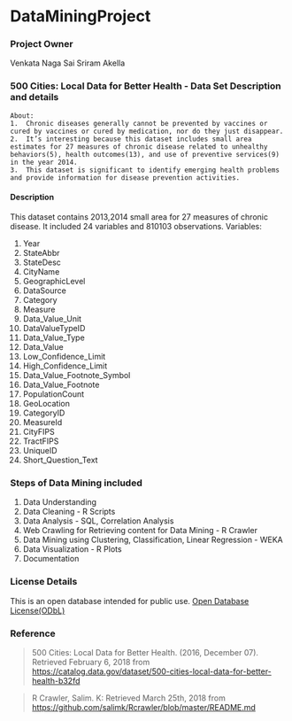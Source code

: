 # DataMiningProject


###  Project Owner

Venkata Naga Sai Sriram Akella

 ### **500 Cities: Local Data for Better Health - Data Set Description and details**

    About:
    1.  Chronic diseases generally cannot be prevented by vaccines or cured by vaccines or cured by medication, nor do they just disappear.
    2.  It’s interesting because this dataset includes small area estimates for 27 measures of chronic disease related to unhealthy behaviors(5), health outcomes(13), and use of preventive services(9) in the year 2014.
    3.  This dataset is significant to identify emerging health problems and provide information for disease prevention activities.

#### Description

This dataset contains 2013,2014 small area for 27 measures of chronic disease. It included 24 variables and 810103 observations.
Variables:

1. Year
2. StateAbbr
3. StateDesc
4. CityName
5. GeographicLevel
6. DataSource
7. Category
8. Measure
9. Data_Value_Unit
10. DataValueTypeID
11. Data_Value_Type
12. Data_Value
13. Low_Confidence_Limit
14. High_Confidence_Limit
15. Data_Value_Footnote_Symbol
16. Data_Value_Footnote
17. PopulationCount
18. GeoLocation
19. CategoryID
20. MeasureId
21. CityFIPS
22. TractFIPS
23. UniqueID
24. Short_Question_Text

    

### Steps of Data Mining included

1. Data Understanding
2. Data Cleaning - R Scripts
3. Data Analysis - SQL, Correlation Analysis 
4. Web Crawling for Retrieving content for Data Mining - R Crawler
5. Data Mining using Clustering, Classification, Linear Regression - WEKA
6. Data Visualization - R Plots
7. Documentation 



### License Details
This is an open database intended for public use. [Open Database License(ODbL)](https://opendatacommons.org/licenses/odbl/1.0/)  

### Reference
> 500 Cities: Local Data for Better Health. (2016, December 07). Retrieved February 6, 2018 from https://catalog.data.gov/dataset/500-cities-local-data-for-better-health-b32fd

> R Crawler, Salim. K: Retrieved March 25th, 2018 from https://github.com/salimk/Rcrawler/blob/master/README.md

